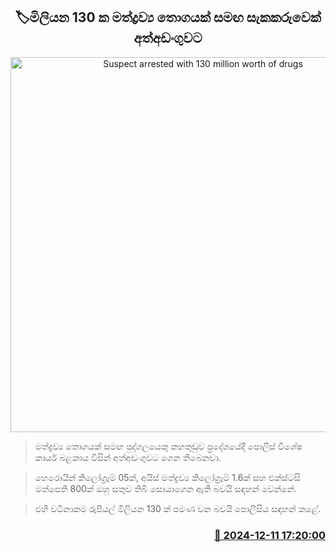 <p align='center'><b><h2 align='center' title='Suspect arrested with 130 million worth of drugs'>🏷මිලියන 130 ක මත්ද්‍රව්‍ය තොගයක් සමඟ සැකකරුවෙක් අත්අඩංගුවට</h2></b></p>
<p align='center'><img src='https://helakuru.sgp1.cdn.digitaloceanspaces.com/esana/images/lib/arrested-2[1].jpg' width='600' alt='Suspect arrested with 130 million worth of drugs'></p>

> මත්ද්‍රව්‍ය තොගයක් සමඟ පුද්ගලයෙකු කහතුඩුව ප්‍රදේශයේදී පොලිස් විශේෂ කාර්ය බළකාය විසින් අත්අඩංගුවට ගෙන තිබෙනවා.

> හෙරොයින් කිලෝග්‍රෑම් 05ක්, අයිස් මත්ද්‍රව්‍ය කිලෝග්‍රෑම් 1.6ක් සහ එක්ස්ටසි මත්පෙති 800ක් ඔහු සතුව තිබී සොයාගෙන ඇති බවයි සඳහන් වෙන්නේ.

> එහි වටිනාකම රුපියල් මිලියන 130 ක් පමණ වන බවයි පොලීසිය සඳහන් කළේ.



<h3 align='right'><a href='https://www.helakuru.lk/esana/p/105837/'>📅 2024-12-11 17:20:00</a></h3>
